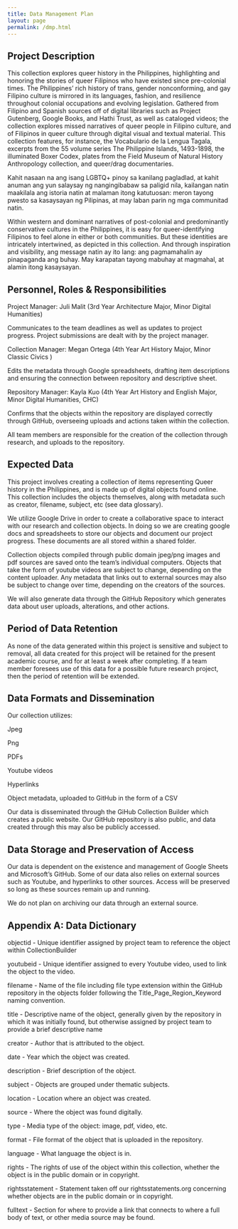 ```yaml
---
title: Data Management Plan
layout: page
permalink: /dmp.html
---
```

## Project Description
This collection explores queer history in the Philippines, highlighting and honoring the stories of queer Filipinos who have existed since pre-colonial times. The Philippines’ rich history of trans, gender nonconforming, and gay Filipino culture is mirrored in its languages, fashion, and resilience throughout colonial occupations and evolving legislation. Gathered from Filipino and Spanish sources off of digital libraries such as Project Gutenberg, Google Books, and Hathi Trust, as well as cataloged videos; the collection explores missed narratives of queer people in Filipino culture, and of Filipinos in queer culture through digital visual and textual material. This collection features, for instance, the Vocabulario de la Lengua Tagala, excerpts from the 55 volume series The Philippine Islands, 1493-1898, the illuminated Boxer Codex, plates from the Field Museum of Natural History Anthropology collection, and queer/drag documentaries. 

Kahit nasaan na ang isang LGBTQ+ pinoy sa kanilang pagladlad, at kahit anuman ang yun salaysay ng nangingibabaw sa paligid nila, kailangan natin maakilala ang istoria natin at malaman itong katutuosan: meron tayong pwesto sa kasaysayan ng Pilipinas, at may laban parin ng mga communitad natin.

Within western and dominant narratives of post-colonial and predominantly conservative cultures in the Philippines, it is easy for queer-identifying Filipinos to feel alone in either or both communities. But these identities are intricately intertwined, as depicted in this collection. And through inspiration and visibility, ang message natin ay ito lang: ang pagmamahalin ay pinapaganda ang buhay. May karapatan tayong mabuhay at magmahal, at alamin itong kasaysayan.  


## Personnel, Roles & Responsibilities
Project Manager: Juli Malit (3rd Year Architecture Major, Minor Digital Humanities)

Communicates to the team deadlines as well as updates to project progress.
Project submissions are dealt with by the project manager. 


Collection Manager:  Megan Ortega (4th Year Art History Major, Minor Classic Civics )

Edits the metadata through Google spreadsheets, drafting item descriptions and ensuring the connection between repository and descriptive sheet. 


Repository Manager: Kayla Kuo (4th Year Art History and English Major, Minor Digital Humanities, CHC)

Confirms that the objects within the repository are displayed correctly through GitHub, overseeing uploads and actions taken within the collection. 

All team members are responsible for the creation of the collection through research, and uploads to the repository. 


## Expected Data
This project involves creating a collection of items representing Queer history in the Philippines, and is made up of digital objects found online. This collection includes the objects themselves, along with metadata such as creator, filename, subject, etc (see data glossary). 

We utilize Google Drive in order to create a collaborative space to interact with our research and collection objects. In doing so we are creating google docs and spreadsheets to store our objects and document our project progress. These documents are all stored within a shared folder. 

Collection objects compiled through public domain jpeg/png images and pdf sources are saved onto the team’s individual computers. Objects that take the form of youtube videos are subject to change, depending on the content uploader. Any metadata that links out to external sources may also be subject to change over time, depending on the creators of the sources. 

We will also generate data through the GitHub Repository which generates data about user uploads, alterations, and other actions. 

## Period of Data Retention
As none of the data generated within this project is sensitive and subject to removal, all data created for this project will be retained for the present academic course, and for at least a week after completing. If a team member foresees use of this data for a possible future research project, then the period of retention will be extended. 


## Data Formats and Dissemination
Our collection utilizes:

Jpeg

Png

PDFs

Youtube videos

Hyperlinks


Object metadata, uploaded to GitHub in the form of a CSV

Our data is disseminated through the GiHub Collection Builder which creates a public website. Our GitHub repository is also public, and data created through this may also be publicly accessed.  

## Data Storage and Preservation of Access
Our data is dependent on the existence and management of Google Sheets and Microsoft’s GitHub. Some of our data also relies on external sources such as Youtube, and hyperlinks to other sources. Access will be preserved so long as these sources remain up and running. 

We do not plan on archiving our data through an external source. 

## Appendix A: Data Dictionary

objectid - Unique identifier assigned by project team to reference the object within CollectionBuilder

youtubeid - Unique identifier assigned to every Youtube video, used to link the object to the video. 

filename - Name of the file including file type extension within the GitHub repository in the objects folder following the Title_Page_Region_Keyword naming convention.

title - Descriptive name of the object, generally given by the repository in which it was initially found, but otherwise assigned by project team to provide a brief descriptive name

creator - Author that is attributed to the object. 

date - Year which the object was created.

description - Brief description of the object.

subject - Objects are grouped under thematic subjects. 

location - Location where an object was created.

source - Where the object was found digitally. 

type - Media type of the object: image, pdf, video, etc. 

format - File format of the object that is uploaded in the repository. 

language - What language the object is in.

rights - The rights of use of the object within this collection, whether the object is in the public domain or in copyright. 

rightsstatement - Statement taken off our rightsstatements.org concerning whether objects are in the public domain or in copyright. 

fulltext - Section for where to provide a link that connects to where a full body of text, or other media source may be found. 


